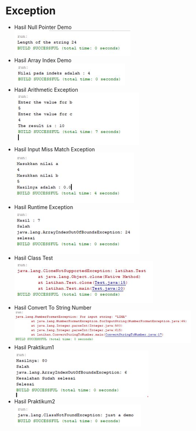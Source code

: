 # Exception
* Hasil Null Pointer Demo <br>
![add text](https://github.com/Pramuja/Exception/blob/master/hasil%20nullpointerdemo.JPG)
* Hasil Array Index Demo <br>
![add text](https://github.com/Pramuja/Exception/blob/master/hasil%20arrayindexdemo.JPG)
* Hasil Arithmetic Exception <br>
![add text](https://github.com/Pramuja/Exception/blob/master/hasil%20arithmeticexception.JPG)
* Hasil Input Miss Match Exception <br>
![add text](https://github.com/Pramuja/Exception/blob/master/hasil%20inputmismatchexception.JPG)
* Hasil Runtime Exception <br>
![add text](https://github.com/Pramuja/Exception/blob/master/hasil%20runtimeexception.JPG)
* Hasil Class Test <br>
![add text](https://github.com/Pramuja/Exception/blob/master/hasil%20test.JPG)
* Hasil Convert To String Number <br>
![add text](https://github.com/Pramuja/Exception/blob/master/hasil%20convertstringtonumber.JPG)
* Hasil Praktikum1 <br>
![add text](https://github.com/Pramuja/Exception/blob/master/hasil%20praktikum1.JPG)
* Hasil Praktikum2 <br>
![add text](https://github.com/Pramuja/Exception/blob/master/hasil%20praktikum2.JPG)
